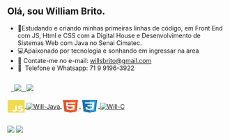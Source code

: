## Olá, sou William Brito.

- 🌱Estudando e criando minhas primeiras linhas de código, em Front End com JS, Html e CSS com a Digital House e Desenvolvimento de Sistemas Web com Java no Senai             Cimatec.
- 💻Apaixonado por tecnologia e sonhando em ingressar na area
- 📧 Contate-me no e-mail: willsbrito@gmail.com
- 📱  Telefone e Whatsapp: 71 9 9196-3922

##

<div>
  <a href="https://github.com/willbrito86">
  <img height = "180em" src = "https://github-readme-stats.vercel.app/api?username=willbrito86&show_icons=true&theme=dracula&include_all_commits=true&count_private=true"/>
  <img height = "180em" src = "https://github-readme-stats.vercel.app/api/top-langs/?username=willbrito86&layout=compact&langs_count=7&theme=dracula"/>
</div>

<div style="display: inline_block"><br>
  <img align="center" alt="Will-JS" height="30" width="40" src="https://raw.githubusercontent.com/devicons/devicon/master/icons/javascript/javascript-plain.svg">
  <img align="center" alt="Will-Java" height="30" width="40" src="https://cdn.jsdelivr.net/gh/devicons/devicon/icons/java/java-original-wordmark.svg">
  <img align="center" alt="Will-HTML" height="30" width="40" src="https://raw.githubusercontent.com/devicons/devicon/master/icons/html5/html5-original.svg">
  <img align="center" alt="Will-CSS" height="30" width="40" src="https://raw.githubusercontent.com/devicons/devicon/master/icons/css3/css3-original.svg">
  <img align="center" alt="Will-C" height="30" width="40" src="https://cdn.jsdelivr.net/gh/devicons/devicon/icons/c/c-original.svg">    
</div>

##

<div> 
<a href = "mailto:willsbrito@gmail.com"><img src="https://img.shields.io/badge/-Gmail-%23333?style=for-the-badge&logo=gmail&logoColor=white" target="_blank"></a>
<a href="https://https://www.linkedin.com/in/william-brito-166112221/" target="_blank"><img src="https://img.shields.io/badge/-LinkedIn-%230077B5?style=for-the-badge&logo=linkedin&logoColor=white" target="_blank"></a>  
</div>

	
